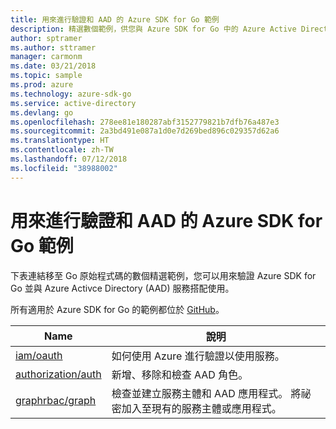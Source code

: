 ```yaml
---
title: 用來進行驗證和 AAD 的 Azure SDK for Go 範例
description: 精選數個範例，供您與 Azure SDK for Go 中的 Azure Active Directory (AAD) 和驗證搭配使用。
author: sptramer
ms.author: sttramer
manager: carmonm
ms.date: 03/21/2018
ms.topic: sample
ms.prod: azure
ms.technology: azure-sdk-go
ms.service: active-directory
ms.devlang: go
ms.openlocfilehash: 278ee81e180287abf3152779821b7dfb76a487e3
ms.sourcegitcommit: 2a3bd491e087a1d0e7d269bed896c029357d62a6
ms.translationtype: HT
ms.contentlocale: zh-TW
ms.lasthandoff: 07/12/2018
ms.locfileid: "38988002"
---
```

# <a name="azure-sdk-for-go-samples-for-authentication-and-aad"></a>用來進行驗證和 AAD 的 Azure SDK for Go 範例

下表連結移至 Go 原始程式碼的數個精選範例，您可以用來驗證 Azure SDK for Go 並與 Azure Activce Directory (AAD) 服務搭配使用。

所有適用於 Azure SDK for Go 的範例都位於 [GitHub](https://github.com/Azure-Samples/azure-sdk-for-go-samples)。

| Name | 說明 |
|------|-------------|
| [iam/oauth](https://github.com/Azure-Samples/azure-sdk-for-go-samples/blob/master/iam/oauth.go) | 如何使用 Azure 進行驗證以使用服務。 |
| [authorization/auth](https://github.com/Azure-Samples/azure-sdk-for-go-samples/blob/master/authorization/auth.go) | 新增、移除和檢查 AAD 角色。 |
| [graphrbac/graph](https://github.com/Azure-Samples/azure-sdk-for-go-samples/blob/master/graphrbac/graph.go) | 檢查並建立服務主體和 AAD 應用程式。 將祕密加入至現有的服務主體或應用程式。 |
